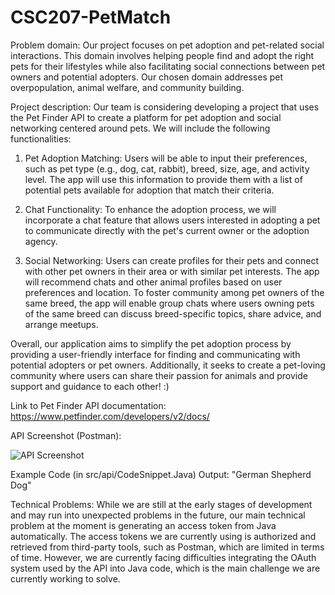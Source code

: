 # CSC207-PetMatch

Problem domain:
Our project focuses on pet adoption and pet-related social interactions. This domain involves helping people find and adopt the right pets for their lifestyles while also facilitating social connections between pet owners and potential adopters. Our chosen domain addresses pet overpopulation, animal welfare, and community building.

Project description: 
Our team is considering developing a project that uses the Pet Finder API to create a platform for pet adoption and social networking centered around pets. We will include the following functionalities:

1. Pet Adoption Matching: Users will be able to input their preferences, such as pet type (e.g., dog, cat, rabbit), breed, size, age, and activity level. The app will use this information to provide them with a list of potential pets available for adoption that match their criteria.

2. Chat Functionality: To enhance the adoption process, we will incorporate a chat feature that allows users interested in adopting a pet to communicate directly with the pet's current owner or the adoption agency. 

3. Social Networking: Users can create profiles for their pets and connect with other pet owners in their area or with similar pet interests. The app will recommend chats and other animal profiles based on user preferences and location. To foster community among pet owners of the same breed, the app will enable group chats where users owning pets of the same breed can discuss breed-specific topics, share advice, and arrange meetups.

Overall, our application aims to simplify the pet adoption process by providing a user-friendly interface for finding and communicating with potential adopters or pet owners. Additionally, it seeks to create a pet-loving community where users can share their passion for animals and provide support and guidance to each other! :)


Link to Pet Finder API documentation: https://www.petfinder.com/developers/v2/docs/


API Screenshot (Postman):

![API Screenshot](https://github.com/Viceu/CSC207-PetMatch/assets/144386124/fc899a3f-5f6e-47c6-b49e-4e4b8fe3631e)


Example Code (in src/api/CodeSnippet.Java) Output:
"German Shepherd Dog"


Technical Problems: 
While we are still at the early stages of development and may run into unexpected problems in the future, our main technical problem at the moment is generating an access token from Java automatically. The access tokens we are currently using is authorized and retrieved from third-party tools, such as Postman, which are limited in terms of time. However, we are currently facing difficulties integrating the OAuth system used by the API into Java code, which is the main challenge we are currently working to solve.  
